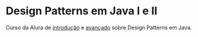 # Design Patterns em Java I e II
Curso da Alura de [introdução](https://cursos.alura.com.br/course/introducao-design-patterns-java) e [avançado](https://cursos.alura.com.br/course/avancando-design-patterns-java) sobre Design Patterns em Java.

